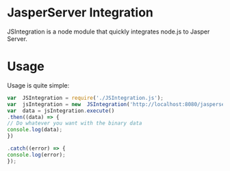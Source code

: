 # JasperServer Integration
JSIntegration is a node module that quickly integrates node.js to Jasper Server.

# Usage
Usage is quite simple:
```javascript
var  JSIntegration = require('./JSIntegration.js');
var  jsIntegration = new  JSIntegration('http://localhost:8080/jasperserver', 'reports/my_report_unit', 'pdf', 'jasperadmin', 'jasperadmin', {"P_ID_ALUNO" :  1});
var  data = jsIntegration.execute()
.then((data) => {
// Do whatever you want with the binary data
console.log(data);
})

.catch((error) => {
console.log(error);
});
```
